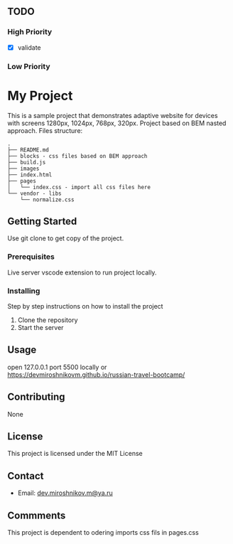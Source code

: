 ## TODO

### High Priority

- [x] validate

### Low Priority

# My Project

This is a sample project that demonstrates adaptive website for devices with screens 1280px, 1024px, 768px, 320px.
Project based on BEM nasted approach.
Files structure:

```
.
├── README.md
├── blocks - css files based on BEM approach
├── build.js
├── images
├── index.html
├── pages
│   └── index.css - import all css files here
└── vendor - libs
    └── normalize.css
```

## Getting Started

Use git clone to get copy of the project.

### Prerequisites

Live server vscode extension to run project locally.

### Installing

Step by step instructions on how to install the project

1. Clone the repository
2. Start the server

## Usage

open 127.0.0.1 port 5500 locally or https://devmiroshnikovm.github.io/russian-travel-bootcamp/

## Contributing

None

## License

This project is licensed under the MIT License

## Contact

- Email: dev.miroshnikov.m@ya.ru

## Commments

This project is dependent to odering imports css fils in pages.css
